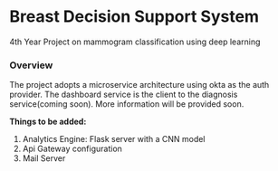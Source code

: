 <h1>Breast Decision Support System</h1>
<p>4th Year Project on mammogram classification using deep learning</p>

<h3>Overview</h3>
<p>
   The project adopts a microservice architecture using okta as the auth provider. The dashboard service is the client to the diagnosis service(coming soon). More information will be provided soon.
</p>

<p><strong>Things to be added: </strong></p>
<ol>
	<li>Analytics Engine: Flask server with a CNN model</li>
	<li>Api Gateway configuration</li>
	<li>Mail Server</li>
</ol>
